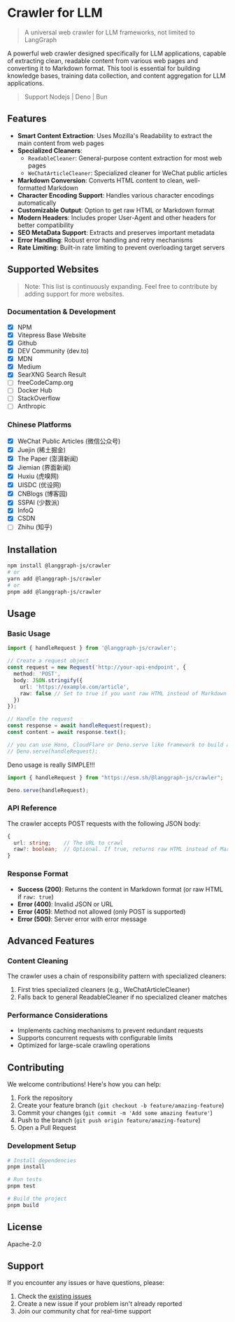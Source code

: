 # Crawler for LLM

> A universal web crawler for LLM frameworks, not limited to LangGraph

A powerful web crawler designed specifically for LLM applications, capable of extracting clean, readable content from various web pages and converting it to Markdown format. This tool is essential for building knowledge bases, training data collection, and content aggregation for LLM applications.

> Support Nodejs | Deno | Bun

## Features

- **Smart Content Extraction**: Uses Mozilla's Readability to extract the main content from web pages
- **Specialized Cleaners**:
  - `ReadableCleaner`: General-purpose content extraction for most web pages
  - `WeChatArticleCleaner`: Specialized cleaner for WeChat public articles
- **Markdown Conversion**: Converts HTML content to clean, well-formatted Markdown
- **Character Encoding Support**: Handles various character encodings automatically
- **Customizable Output**: Option to get raw HTML or Markdown format
- **Modern Headers**: Includes proper User-Agent and other headers for better compatibility
- **SEO MetaData Support**: Extracts and preserves important metadata
- **Error Handling**: Robust error handling and retry mechanisms
- **Rate Limiting**: Built-in rate limiting to prevent overloading target servers

## Supported Websites

> Note: This list is continuously expanding. Feel free to contribute by adding support for more websites.

### Documentation & Development

- [x] NPM
- [x] Vitepress Base Website
- [x] Github
- [x] DEV Community (dev.to)
- [x] MDN
- [x] Medium
- [x] SearXNG Search Result
- [ ] freeCodeCamp.org
- [ ] Docker Hub
- [ ] StackOverflow
- [ ] Anthropic

### Chinese Platforms

- [x] WeChat Public Articles (微信公众号)
- [x] Juejin (稀土掘金)
- [x] The Paper (澎湃新闻)
- [x] Jiemian (界面新闻)
- [x] Huxiu (虎嗅网)
- [x] UISDC (优设网)
- [x] CNBlogs (博客园)
- [x] SSPAI (少数派)
- [x] InfoQ
- [x] CSDN
- [ ] Zhihu (知乎)

## Installation

```bash
npm install @langgraph-js/crawler
# or
yarn add @langgraph-js/crawler
# or
pnpm add @langgraph-js/crawler
```

## Usage

### Basic Usage

```typescript
import { handleRequest } from '@langgraph-js/crawler';

// Create a request object
const request = new Request('http://your-api-endpoint', {
  method: 'POST',
  body: JSON.stringify({
    url: 'https://example.com/article',
    raw: false // Set to true if you want raw HTML instead of Markdown
  })
});

// Handle the request
const response = await handleRequest(request);
const content = await response.text();

// you can use Hono, CloudFlare or Deno.serve like framework to build a server
// Deno.serve(handleRequest);
```

Deno usage is really SIMPLE!!!

```ts
import { handleRequest } from "https://esm.sh/@langgraph-js/crawler";

Deno.serve(handleRequest);
```

### API Reference

The crawler accepts POST requests with the following JSON body:

```typescript
{
  url: string;    // The URL to crawl
  raw?: boolean;  // Optional. If true, returns raw HTML instead of Markdown
}
```

### Response Format

- **Success (200)**: Returns the content in Markdown format (or raw HTML if `raw: true`)
- **Error (400)**: Invalid JSON or URL
- **Error (405)**: Method not allowed (only POST is supported)
- **Error (500)**: Server error with error message

## Advanced Features

### Content Cleaning

The crawler uses a chain of responsibility pattern with specialized cleaners:

1. First tries specialized cleaners (e.g., WeChatArticleCleaner)
2. Falls back to general ReadableCleaner if no specialized cleaner matches

### Performance Considerations

- Implements caching mechanisms to prevent redundant requests
- Supports concurrent requests with configurable limits
- Optimized for large-scale crawling operations

## Contributing

We welcome contributions! Here's how you can help:

1. Fork the repository
2. Create your feature branch (`git checkout -b feature/amazing-feature`)
3. Commit your changes (`git commit -m 'Add some amazing feature'`)
4. Push to the branch (`git push origin feature/amazing-feature`)
5. Open a Pull Request

### Development Setup

```bash
# Install dependencies
pnpm install

# Run tests
pnpm test

# Build the project
pnpm build
```

## License

Apache-2.0

## Support

If you encounter any issues or have questions, please:

1. Check the [existing issues](https://github.com/your-repo/issues)
2. Create a new issue if your problem isn't already reported
3. Join our community chat for real-time support
